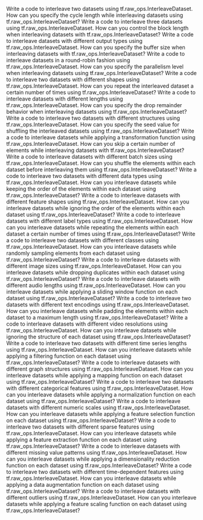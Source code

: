 Write a code to interleave two datasets using tf.raw_ops.InterleaveDataset.
How can you specify the cycle length while interleaving datasets using tf.raw_ops.InterleaveDataset?
Write a code to interleave three datasets using tf.raw_ops.InterleaveDataset.
How can you control the block length when interleaving datasets with tf.raw_ops.InterleaveDataset?
Write a code to interleave datasets with different output types using tf.raw_ops.InterleaveDataset.
How can you specify the buffer size when interleaving datasets with tf.raw_ops.InterleaveDataset?
Write a code to interleave datasets in a round-robin fashion using tf.raw_ops.InterleaveDataset.
How can you specify the parallelism level when interleaving datasets using tf.raw_ops.InterleaveDataset?
Write a code to interleave two datasets with different shapes using tf.raw_ops.InterleaveDataset.
How can you repeat the interleaved dataset a certain number of times using tf.raw_ops.InterleaveDataset?
Write a code to interleave datasets with different lengths using tf.raw_ops.InterleaveDataset.
How can you specify the drop remainder behavior when interleaving datasets using tf.raw_ops.InterleaveDataset?
Write a code to interleave two datasets with different structures using tf.raw_ops.InterleaveDataset.
How can you specify the seed value for shuffling the interleaved datasets using tf.raw_ops.InterleaveDataset?
Write a code to interleave datasets while applying a transformation function using tf.raw_ops.InterleaveDataset.
How can you skip a certain number of elements while interleaving datasets with tf.raw_ops.InterleaveDataset?
Write a code to interleave datasets with different batch sizes using tf.raw_ops.InterleaveDataset.
How can you shuffle the elements within each dataset before interleaving them using tf.raw_ops.InterleaveDataset?
Write a code to interleave two datasets with different data types using tf.raw_ops.InterleaveDataset.
How can you interleave datasets while keeping the order of the elements within each dataset using tf.raw_ops.InterleaveDataset?
Write a code to interleave datasets with different feature shapes using tf.raw_ops.InterleaveDataset.
How can you interleave datasets while ignoring the order of the elements within each dataset using tf.raw_ops.InterleaveDataset?
Write a code to interleave datasets with different label types using tf.raw_ops.InterleaveDataset.
How can you interleave datasets while repeating the elements within each dataset a certain number of times using tf.raw_ops.InterleaveDataset?
Write a code to interleave two datasets with different classes using tf.raw_ops.InterleaveDataset.
How can you interleave datasets while randomly sampling elements from each dataset using tf.raw_ops.InterleaveDataset?
Write a code to interleave datasets with different image sizes using tf.raw_ops.InterleaveDataset.
How can you interleave datasets while dropping duplicates within each dataset using tf.raw_ops.InterleaveDataset?
Write a code to interleave datasets with different audio lengths using tf.raw_ops.InterleaveDataset.
How can you interleave datasets while applying a sliding window function on each dataset using tf.raw_ops.InterleaveDataset?
Write a code to interleave two datasets with different text encodings using tf.raw_ops.InterleaveDataset.
How can you interleave datasets while padding the elements within each dataset to a maximum length using tf.raw_ops.InterleaveDataset?
Write a code to interleave datasets with different video resolutions using tf.raw_ops.InterleaveDataset.
How can you interleave datasets while ignoring the structure of each dataset using tf.raw_ops.InterleaveDataset?
Write a code to interleave two datasets with different time series lengths using tf.raw_ops.InterleaveDataset.
How can you interleave datasets while applying a filtering function on each dataset using tf.raw_ops.InterleaveDataset?
Write a code to interleave datasets with different graph structures using tf.raw_ops.InterleaveDataset.
How can you interleave datasets while applying a mapping function on each dataset using tf.raw_ops.InterleaveDataset?
Write a code to interleave two datasets with different categorical features using tf.raw_ops.InterleaveDataset.
How can you interleave datasets while applying a normalization function on each dataset using tf.raw_ops.InterleaveDataset?
Write a code to interleave datasets with different numeric scales using tf.raw_ops.InterleaveDataset.
How can you interleave datasets while applying a feature selection function on each dataset using tf.raw_ops.InterleaveDataset?
Write a code to interleave two datasets with different sparse features using tf.raw_ops.InterleaveDataset.
How can you interleave datasets while applying a feature extraction function on each dataset using tf.raw_ops.InterleaveDataset?
Write a code to interleave datasets with different missing value patterns using tf.raw_ops.InterleaveDataset.
How can you interleave datasets while applying a dimensionality reduction function on each dataset using tf.raw_ops.InterleaveDataset?
Write a code to interleave two datasets with different time-dependent features using tf.raw_ops.InterleaveDataset.
How can you interleave datasets while applying a data augmentation function on each dataset using tf.raw_ops.InterleaveDataset?
Write a code to interleave datasets with different outliers using tf.raw_ops.InterleaveDataset.
How can you interleave datasets while applying a feature scaling function on each dataset using tf.raw_ops.InterleaveDataset?